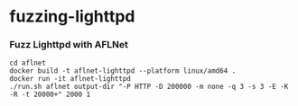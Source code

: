 # fuzzing-lighttpd

### Fuzz Lighttpd with AFLNet
```
cd aflnet
docker build -t aflnet-lighttpd --platform linux/amd64 .
docker run -it aflnet-lighttpd
./run.sh aflnet output-dir "-P HTTP -D 200000 -m none -q 3 -s 3 -E -K -R -t 20000+" 2000 1
```